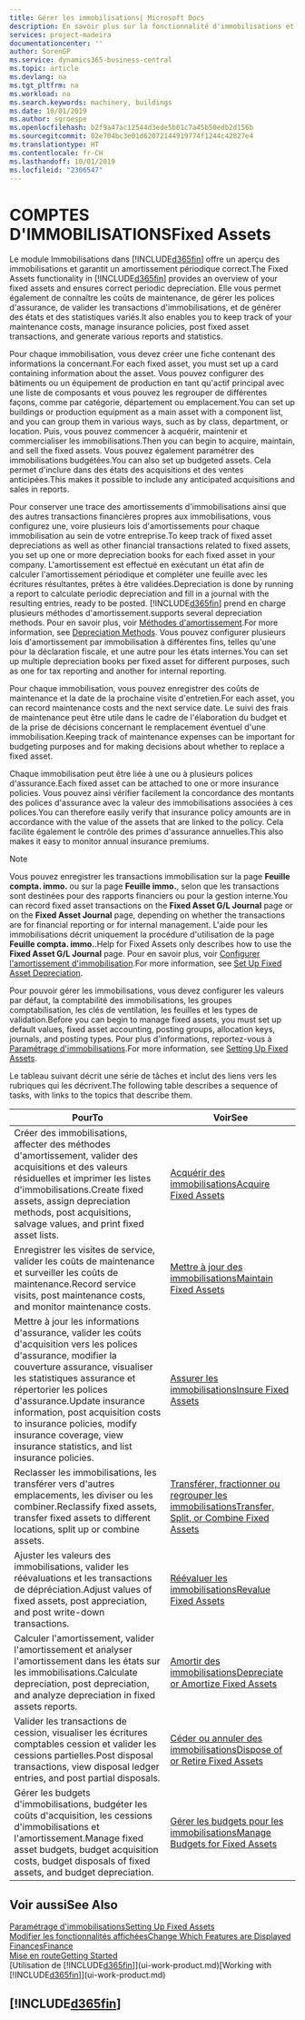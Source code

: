 ```yaml
---
title: Gérer les immobilisations| Microsoft Docs
description: En savoir plus sur la fonctionnalité d'immobilisations et afficher un aperçu de l'utilisation des immobilisations.
services: project-madeira
documentationcenter: ''
author: SorenGP
ms.service: dynamics365-business-central
ms.topic: article
ms.devlang: na
ms.tgt_pltfrm: na
ms.workload: na
ms.search.keywords: machinery, buildings
ms.date: 10/01/2019
ms.author: sgroespe
ms.openlocfilehash: b2f9a47ac12544d3ede5b01c7a45b50edb2d156b
ms.sourcegitcommit: 02e704bc3e01d62072144919774f1244c42827e4
ms.translationtype: HT
ms.contentlocale: fr-CH
ms.lasthandoff: 10/01/2019
ms.locfileid: "2306547"
---
```

# <a name="fixed-assets"></a><span data-ttu-id="ed548-103">COMPTES D'IMMOBILISATIONS</span><span class="sxs-lookup"><span data-stu-id="ed548-103">Fixed Assets</span></span>
<span data-ttu-id="ed548-104">Le module Immobilisations dans [!INCLUDE[d365fin](includes/d365fin_md.md)] offre un aperçu des immobilisations et garantit un amortissement périodique correct.</span><span class="sxs-lookup"><span data-stu-id="ed548-104">The Fixed Assets functionality in [!INCLUDE[d365fin](includes/d365fin_md.md)] provides an overview of your fixed assets and ensures correct periodic depreciation.</span></span> <span data-ttu-id="ed548-105">Elle vous permet également de connaître les coûts de maintenance, de gérer les polices d'assurance, de valider les transactions d'immobilisations, et de générer des états et des statistiques variés.</span><span class="sxs-lookup"><span data-stu-id="ed548-105">It also enables you to keep track of your maintenance costs, manage insurance policies, post fixed asset transactions, and generate various reports and statistics.</span></span>

<span data-ttu-id="ed548-106">Pour chaque immobilisation, vous devez créer une fiche contenant des informations la concernant.</span><span class="sxs-lookup"><span data-stu-id="ed548-106">For each fixed asset, you must set up a card containing information about the asset.</span></span> <span data-ttu-id="ed548-107">Vous pouvez configurer des bâtiments ou un équipement de production en tant qu'actif principal avec une liste de composants et vous pouvez les regrouper de différentes façons, comme par catégorie, département ou emplacement.</span><span class="sxs-lookup"><span data-stu-id="ed548-107">You can set up buildings or production equipment as a main asset with a component list, and you can group them in various ways, such as by class, department, or location.</span></span> <span data-ttu-id="ed548-108">Puis, vous pouvez commencer à acquérir, maintenir et commercialiser les immobilisations.</span><span class="sxs-lookup"><span data-stu-id="ed548-108">Then you can begin to acquire, maintain, and sell the fixed assets.</span></span> <span data-ttu-id="ed548-109">Vous pouvez également paramétrer des immobilisations budgétées.</span><span class="sxs-lookup"><span data-stu-id="ed548-109">You can also set up budgeted assets.</span></span> <span data-ttu-id="ed548-110">Cela permet d'inclure dans des états des acquisitions et des ventes anticipées.</span><span class="sxs-lookup"><span data-stu-id="ed548-110">This makes it possible to include any anticipated acquisitions and sales in reports.</span></span>

<span data-ttu-id="ed548-111">Pour conserver une trace des amortissements d'immobilisations ainsi que des autres transactions financières propres aux immobilisations, vous configurez une, voire plusieurs lois d'amortissements pour chaque immobilisation au sein de votre entreprise.</span><span class="sxs-lookup"><span data-stu-id="ed548-111">To keep track of fixed asset depreciations as well as other financial transactions related to fixed assets, you set up one or more depreciation books for each fixed asset in your company.</span></span> <span data-ttu-id="ed548-112">L'amortissement est effectué en exécutant un état afin de calculer l'amortissement périodique et compléter une feuille avec les écritures résultantes, prêtes à être validées.</span><span class="sxs-lookup"><span data-stu-id="ed548-112">Depreciation is done by running a report to calculate periodic depreciation and fill in a journal with the resulting entries, ready to be posted.</span></span> [!INCLUDE[d365fin](includes/d365fin_md.md)] <span data-ttu-id="ed548-113">prend en charge plusieurs méthodes d'amortissement.</span><span class="sxs-lookup"><span data-stu-id="ed548-113">supports several depreciation methods.</span></span> <span data-ttu-id="ed548-114">Pour en savoir plus, voir [Méthodes d'amortissement](fa-depreciation-methods.md).</span><span class="sxs-lookup"><span data-stu-id="ed548-114">For more information, see [Depreciation Methods](fa-depreciation-methods.md).</span></span> <span data-ttu-id="ed548-115">Vous pouvez configurer plusieurs lois d'amortissement par immobilisation à différentes fins, telles qu'une pour la déclaration fiscale, et une autre pour les états internes.</span><span class="sxs-lookup"><span data-stu-id="ed548-115">You can set up multiple depreciation books per fixed asset for different purposes, such as one for tax reporting and another for internal reporting.</span></span>

<span data-ttu-id="ed548-116">Pour chaque immobilisation, vous pouvez enregistrer des coûts de maintenance et la date de la prochaine visite d'entretien.</span><span class="sxs-lookup"><span data-stu-id="ed548-116">For each asset, you can record maintenance costs and the next service date.</span></span> <span data-ttu-id="ed548-117">Le suivi des frais de maintenance peut être utile dans le cadre de l'élaboration du budget et de la prise de décisions concernant le remplacement éventuel d'une immobilisation.</span><span class="sxs-lookup"><span data-stu-id="ed548-117">Keeping track of maintenance expenses can be important for budgeting purposes and for making decisions about whether to replace a fixed asset.</span></span>

<span data-ttu-id="ed548-118">Chaque immobilisation peut être liée à une ou à plusieurs polices d'assurance.</span><span class="sxs-lookup"><span data-stu-id="ed548-118">Each fixed asset can be attached to one or more insurance policies.</span></span> <span data-ttu-id="ed548-119">Vous pouvez ainsi vérifier facilement la concordance des montants des polices d'assurance avec la valeur des immobilisations associées à ces polices.</span><span class="sxs-lookup"><span data-stu-id="ed548-119">You can therefore easily verify that insurance policy amounts are in accordance with the value of the assets that are linked to the policy.</span></span> <span data-ttu-id="ed548-120">Cela facilite également le contrôle des primes d'assurance annuelles.</span><span class="sxs-lookup"><span data-stu-id="ed548-120">This also makes it easy to monitor annual insurance premiums.</span></span>

> [!NOTE]  
>   <span data-ttu-id="ed548-121">Vous pouvez enregistrer les transactions immobilisation sur la page **Feuille compta. immo.** ou sur la page **Feuille immo.**, selon que les transactions sont destinées pour des rapports financiers ou pour la gestion interne.</span><span class="sxs-lookup"><span data-stu-id="ed548-121">You can record fixed asset transactions on the **Fixed Asset G/L Journal** page or on the **Fixed Asset Journal** page, depending on whether the transactions are for financial reporting or for internal management.</span></span> <span data-ttu-id="ed548-122">L'aide pour les immobilisations décrit uniquement la procédure d'utilisation de la page **Feuille compta. immo.**.</span><span class="sxs-lookup"><span data-stu-id="ed548-122">Help for Fixed Assets only describes how to use the **Fixed Asset G/L Journal** page.</span></span> <span data-ttu-id="ed548-123">Pour en savoir plus, voir [Configurer l'amortissement d'immobilisation](fa-how-setup-depreciation.md).</span><span class="sxs-lookup"><span data-stu-id="ed548-123">For more information, see [Set Up Fixed Asset Depreciation](fa-how-setup-depreciation.md).</span></span>

<span data-ttu-id="ed548-124">Pour pouvoir gérer les immobilisations, vous devez configurer les valeurs par défaut, la comptabilité des immobilisations, les groupes comptabilisation, les clés de ventilation, les feuilles et les types de validation.</span><span class="sxs-lookup"><span data-stu-id="ed548-124">Before you can begin to manage fixed assets, you must set up default values, fixed asset accounting, posting groups, allocation keys, journals, and posting types.</span></span> <span data-ttu-id="ed548-125">Pour plus d'informations, reportez-vous à [Paramétrage d'immobilisations](fa-setup.md).</span><span class="sxs-lookup"><span data-stu-id="ed548-125">For more information, see [Setting Up Fixed Assets](fa-setup.md).</span></span>

<span data-ttu-id="ed548-126">Le tableau suivant décrit une série de tâches et inclut des liens vers les rubriques qui les décrivent.</span><span class="sxs-lookup"><span data-stu-id="ed548-126">The following table describes a sequence of tasks, with links to the topics that describe them.</span></span>

| <span data-ttu-id="ed548-127">Pour</span><span class="sxs-lookup"><span data-stu-id="ed548-127">To</span></span> | <span data-ttu-id="ed548-128">Voir</span><span class="sxs-lookup"><span data-stu-id="ed548-128">See</span></span> |
| --- | --- |
| <span data-ttu-id="ed548-129">Créer des immobilisations, affecter des méthodes d'amortissement, valider des acquisitions et des valeurs résiduelles et imprimer les listes d'immobilisations.</span><span class="sxs-lookup"><span data-stu-id="ed548-129">Create fixed assets, assign depreciation methods, post acquisitions, salvage values, and print fixed asset lists.</span></span> |[<span data-ttu-id="ed548-130">Acquérir des immobilisations</span><span class="sxs-lookup"><span data-stu-id="ed548-130">Acquire Fixed Assets</span></span>](fa-how-acquire.md) |
| <span data-ttu-id="ed548-131">Enregistrer les visites de service, valider les coûts de maintenance et surveiller les coûts de maintenance.</span><span class="sxs-lookup"><span data-stu-id="ed548-131">Record service visits, post maintenance costs, and monitor maintenance costs.</span></span> |[<span data-ttu-id="ed548-132">Mettre à jour des immobilisations</span><span class="sxs-lookup"><span data-stu-id="ed548-132">Maintain Fixed Assets</span></span>](fa-how-maintain.md) |
| <span data-ttu-id="ed548-133">Mettre à jour les informations d'assurance, valider les coûts d'acquisition vers les polices d'assurance, modifier la couverture assurance, visualiser les statistiques assurance et répertorier les polices d'assurance.</span><span class="sxs-lookup"><span data-stu-id="ed548-133">Update insurance information, post acquisition costs to insurance policies, modify insurance coverage, view insurance statistics, and list insurance policies.</span></span> |[<span data-ttu-id="ed548-134">Assurer les immobilisations</span><span class="sxs-lookup"><span data-stu-id="ed548-134">Insure Fixed Assets</span></span>](fa-how-insure.md) |
| <span data-ttu-id="ed548-135">Reclasser les immobilisations, les transférer vers d'autres emplacements, les diviser ou les combiner.</span><span class="sxs-lookup"><span data-stu-id="ed548-135">Reclassify fixed assets, transfer fixed assets to different locations, split up or combine assets.</span></span> |[<span data-ttu-id="ed548-136">Transférer, fractionner ou regrouper les immobilisations</span><span class="sxs-lookup"><span data-stu-id="ed548-136">Transfer, Split, or Combine Fixed Assets</span></span>](fa-how-trans-split-combine.md) |
| <span data-ttu-id="ed548-137">Ajuster les valeurs des immobilisations, valider les réévaluations et les transactions de dépréciation.</span><span class="sxs-lookup"><span data-stu-id="ed548-137">Adjust values of fixed assets, post appreciation, and post write-down transactions.</span></span> |[<span data-ttu-id="ed548-138">Réévaluer les immobilisations</span><span class="sxs-lookup"><span data-stu-id="ed548-138">Revalue Fixed Assets</span></span>](fa-how-revalue.md) |
| <span data-ttu-id="ed548-139">Calculer l'amortissement, valider l'amortissement et analyser l'amortissement dans les états sur les immobilisations.</span><span class="sxs-lookup"><span data-stu-id="ed548-139">Calculate depreciation, post depreciation, and  analyze depreciation in fixed assets reports.</span></span> |[<span data-ttu-id="ed548-140">Amortir des immobilisations</span><span class="sxs-lookup"><span data-stu-id="ed548-140">Depreciate or Amortize Fixed Assets</span></span>](fa-how-depreciate-amortize.md) |
| <span data-ttu-id="ed548-141">Valider les transactions de cession, visualiser les écritures comptables cession et valider les cessions partielles.</span><span class="sxs-lookup"><span data-stu-id="ed548-141">Post disposal transactions, view disposal ledger entries, and post partial disposals.</span></span> |[<span data-ttu-id="ed548-142">Céder ou annuler des immobilisations</span><span class="sxs-lookup"><span data-stu-id="ed548-142">Dispose of or Retire Fixed Assets</span></span>](fa-how-dispose-retire.md) |
| <span data-ttu-id="ed548-143">Gérer les budgets d'immobilisations, budgéter les coûts d'acquisition, les cessions d'immobilisations et l'amortissement.</span><span class="sxs-lookup"><span data-stu-id="ed548-143">Manage fixed asset budgets, budget acquisition costs, budget disposals of fixed assets, and budget depreciation.</span></span> |[<span data-ttu-id="ed548-144">Gérer les budgets pour les immobilisations</span><span class="sxs-lookup"><span data-stu-id="ed548-144">Manage Budgets for Fixed Assets</span></span>](fa-how-manage-budgets.md) |

## <a name="see-also"></a><span data-ttu-id="ed548-145">Voir aussi</span><span class="sxs-lookup"><span data-stu-id="ed548-145">See Also</span></span>
[<span data-ttu-id="ed548-146">Paramétrage d'immobilisations</span><span class="sxs-lookup"><span data-stu-id="ed548-146">Setting Up Fixed Assets</span></span>](fa-setup.md)  
[<span data-ttu-id="ed548-147">Modifier les fonctionnalités affichées</span><span class="sxs-lookup"><span data-stu-id="ed548-147">Change Which Features are Displayed</span></span>](ui-experiences.md)  
[<span data-ttu-id="ed548-148">Finances</span><span class="sxs-lookup"><span data-stu-id="ed548-148">Finance</span></span>](finance.md)  
[<span data-ttu-id="ed548-149">Mise en route</span><span class="sxs-lookup"><span data-stu-id="ed548-149">Getting Started</span></span>](product-get-started.md)  
<span data-ttu-id="ed548-150">[Utilisation de [!INCLUDE[d365fin](includes/d365fin_md.md)]](ui-work-product.md)</span><span class="sxs-lookup"><span data-stu-id="ed548-150">[Working with [!INCLUDE[d365fin](includes/d365fin_md.md)]](ui-work-product.md)</span></span>

## [!INCLUDE[d365fin](includes/free_trial_md.md)]  
 
